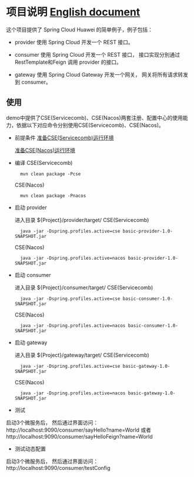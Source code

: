 # 项目说明  [English document](README.md)

这个项目提供了 Spring Cloud Huawei 的简单例子，例子包括：

* provider
  使用 Spring Cloud 开发一个 REST 接口。

* consumer
  使用 Spring Cloud 开发一个 REST 接口， 接口实现分別通过 RestTemplate和Feign 调用 provider 的接口。

* gateway
  使用 Spring Cloud Gateway 开发一个网关， 网关将所有请求转发到 consumer。

## 使用
  demo中提供了CSE(Servicecomb)、CSE(Nacos)两套注册、配置中心的使用能力，依据以下对应命令分别使用CSE(Servicecomb)、CSE(Nacos)。

* 前提条件
  [准备CSE(Servicecomb)运行环境](../CSE-ENV_CN.md)

  [准备CSE(Nacos)运行环境](../NACOS-ENV_CN.md)

* 编译
  CSE(Servicecomb)

        mvn clean package -Pcse
  CSE(Nacos)

        mvn clean package -Pnacos
* 启动 provider

  进入目录 ${Project}/provider/target/
  CSE(Servicecomb)

        java -jar -Dspring.profiles.active=cse basic-provider-1.0-SNAPSHOT.jar
  CSE(Nacos)

        java -jar -Dspring.profiles.active=nacos basic-provider-1.0-SNAPSHOT.jar
* 启动 consumer

  进入目录 ${Project}/consumer/target/
  CSE(Servicecomb)

        java -jar -Dspring.profiles.active=cse basic-consumer-1.0-SNAPSHOT.jar
  CSE(Nacos)

        java -jar -Dspring.profiles.active=nacos basic-consumer-1.0-SNAPSHOT.jar
* 启动 gateway

  进入目录 ${Project}/gateway/target/
  CSE(Servicecomb)

        java -jar -Dspring.profiles.active=cse basic-gateway-1.0-SNAPSHOT.jar
  CSE(Nacos)

        java -jar -Dspring.profiles.active=nacos basic-gateway-1.0-SNAPSHOT.jar

* 测试

启动3个微服务后， 然后通过界面访问： http://localhost:9090/consumer/sayHello?name=World 或者 http://localhost:9090/consumer/sayHelloFeign?name=World

* 测试动态配置

启动3个微服务后， 然后通过界面访问： http://localhost:9090/consumer/testConfig